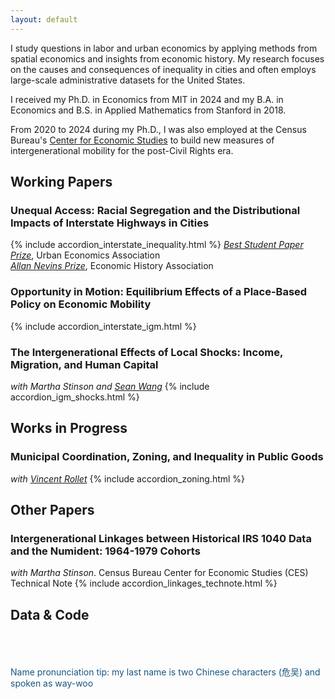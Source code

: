 ```yaml
---
layout: default
---
```

I study questions in labor and urban economics by applying methods from spatial economics and insights from economic history. My research focuses on the causes and consequences of inequality in cities and often employs large-scale administrative datasets for the United States. 

I received my Ph.D. in Economics from MIT  in 2024 and my B.A. in Economics and B.S. in Applied Mathematics from Stanford in 2018. 

From 2020 to 2024 during my Ph.D., I was also employed at the Census Bureau's [Center for Economic Studies](https://www.census.gov/programs-surveys/ces.html) to build new measures of intergenerational mobility for the post-Civil Rights era.
<br>
## Working Papers
### Unequal Access: Racial Segregation and the Distributional Impacts of Interstate Highways in Cities
{% include accordion_interstate_inequality.html %}
[_Best Student Paper Prize_](https://urbaneconomics.org/meetings/awards.html#:~:text=17th%20North%20American%20Meeting%20of,of%20Interstate%20Highways%20in%20Cities%22.), Urban Economics Association<br>
[_Allan Nevins Prize_](https://eh.net/nevins-prize/), Economic History Association

### Opportunity in Motion: Equilibrium Effects of a Place-Based Policy on Economic Mobility
{% include accordion_interstate_igm.html %}

### The Intergenerational Effects of Local Shocks: Income, Migration, and Human Capital
_with Martha Stinson and [Sean Wang](https://www.seanwang.page/research)_
{% include accordion_igm_shocks.html %}

## Works in Progress
### Municipal Coordination, Zoning, and Inequality in Public Goods
_with [Vincent Rollet](https://sites.google.com/site/vjrollet/home)_
{% include accordion_zoning.html %}

## Other Papers
### Intergenerational Linkages between Historical IRS 1040 Data and the Numident: 1964-1979 Cohorts
_with Martha Stinson_. Census Bureau Center for Economic Studies (CES) Technical Note
{% include accordion_linkages_technote.html %}


## Data & Code
<br>
<br>
<br>
<span style="color: #175682;">Name pronunciation tip: my last name is two Chinese characters (危吴) and spoken as way-woo</span>
